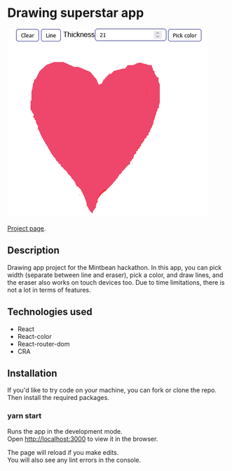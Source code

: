 # Drawing superstar app

![alt text](https://github.com/SergeiKOS/drawing-app/blob/main/src/README-screenshot.png?raw=true)


[Project page](https://drawing-superstar.netlify.app/).

## Description

Drawing app project for the Mintbean hackathon. In this app, you can pick width (separate between line and eraser), pick a color, and draw lines, and the eraser also works on touch devices too. Due to time limitations, there is not a lot in terms of features.

## Technologies used

- React
- React-color
- React-router-dom
- CRA

## Installation
If you'd like to try code on your machine, you can fork or clone the repo. Then install the required packages.

### yarn start

Runs the app in the development mode.\
Open [http://localhost:3000](http://localhost:3000) to view it in the browser.

The page will reload if you make edits.\
You will also see any lint errors in the console.
